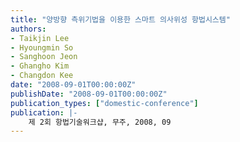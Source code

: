 ```yaml
---
title: "양방향 측위기법을 이용한 스마트 의사위성 항법시스템"
authors:
- Taikjin Lee
- Hyoungmin So
- Sanghoon Jeon
- Ghangho Kim
- Changdon Kee
date: "2008-09-01T00:00:00Z"
publishDate: "2008-09-01T00:00:00Z"
publication_types: ["domestic-conference"]
publication: |-
    제 2회 항법기술워크샵, 무주, 2008, 09
---
```


